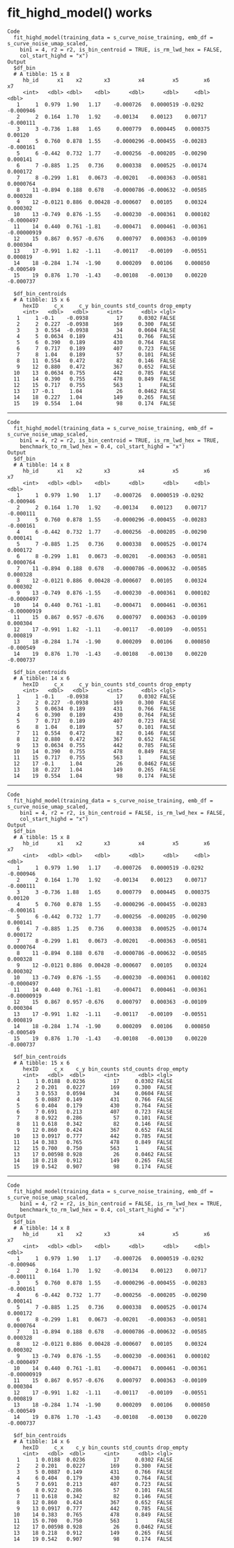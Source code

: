 # fit_highd_model() works

    Code
      fit_highd_model(training_data = s_curve_noise_training, emb_df = s_curve_noise_umap_scaled,
        bin1 = 4, r2 = r2, is_bin_centroid = TRUE, is_rm_lwd_hex = FALSE,
        col_start_highd = "x")
    Output
      $df_bin
      # A tibble: 15 x 8
         hb_id      x1    x2       x3         x4         x5        x6          x7
         <int>   <dbl> <dbl>    <dbl>      <dbl>      <dbl>     <dbl>       <dbl>
       1     1  0.979  1.90   1.17    -0.000726   0.0000519 -0.0292   -0.000946  
       2     2  0.164  1.70   1.92    -0.00134    0.00123    0.00717  -0.000111  
       3     3 -0.736  1.88   1.65     0.000779   0.000445   0.000375  0.00120   
       4     5  0.760  0.878  1.55    -0.0000296 -0.000455  -0.00283  -0.000161  
       5     6 -0.442  0.732  1.77    -0.000256  -0.000205  -0.00290   0.000141  
       6     7 -0.885  1.25   0.736    0.000338   0.000525  -0.00174   0.000172  
       7     8 -0.299  1.81   0.0673  -0.00201   -0.000363  -0.00581   0.0000764 
       8    11 -0.894  0.188  0.678   -0.0000786 -0.000632  -0.00585   0.000328  
       9    12 -0.0121 0.886  0.00428 -0.000607   0.00105    0.00324   0.000302  
      10    13 -0.749  0.876 -1.55    -0.000230  -0.000361   0.000102 -0.0000497 
      11    14  0.440  0.761 -1.81    -0.000471   0.000461  -0.00361  -0.00000919
      12    15  0.867  0.957 -0.676    0.000797   0.000363  -0.00109   0.000304  
      13    17 -0.991  1.82  -1.11    -0.00117   -0.00109   -0.00551   0.000819  
      14    18 -0.284  1.74  -1.90     0.000209   0.00106    0.000850 -0.000549  
      15    19  0.876  1.70  -1.43    -0.00108   -0.00130    0.00220  -0.000737  
      
      $df_bin_centroids
      # A tibble: 15 x 6
         hexID     c_x     c_y bin_counts std_counts drop_empty
         <int>   <dbl>   <dbl>      <int>      <dbl> <lgl>     
       1     1 -0.1    -0.0938         17     0.0302 FALSE     
       2     2  0.227  -0.0938        169     0.300  FALSE     
       3     3  0.554  -0.0938         34     0.0604 FALSE     
       4     5  0.0634  0.189         431     0.766  FALSE     
       5     6  0.390   0.189         430     0.764  FALSE     
       6     7  0.717   0.189         407     0.723  FALSE     
       7     8  1.04    0.189          57     0.101  FALSE     
       8    11  0.554   0.472          82     0.146  FALSE     
       9    12  0.880   0.472         367     0.652  FALSE     
      10    13  0.0634  0.755         442     0.785  FALSE     
      11    14  0.390   0.755         478     0.849  FALSE     
      12    15  0.717   0.755         563     1      FALSE     
      13    17 -0.1     1.04           26     0.0462 FALSE     
      14    18  0.227   1.04          149     0.265  FALSE     
      15    19  0.554   1.04           98     0.174  FALSE     
      

---

    Code
      fit_highd_model(training_data = s_curve_noise_training, emb_df = s_curve_noise_umap_scaled,
        bin1 = 4, r2 = r2, is_bin_centroid = TRUE, is_rm_lwd_hex = TRUE,
        benchmark_to_rm_lwd_hex = 0.4, col_start_highd = "x")
    Output
      $df_bin
      # A tibble: 14 x 8
         hb_id      x1    x2       x3         x4         x5        x6          x7
         <int>   <dbl> <dbl>    <dbl>      <dbl>      <dbl>     <dbl>       <dbl>
       1     1  0.979  1.90   1.17    -0.000726   0.0000519 -0.0292   -0.000946  
       2     2  0.164  1.70   1.92    -0.00134    0.00123    0.00717  -0.000111  
       3     5  0.760  0.878  1.55    -0.0000296 -0.000455  -0.00283  -0.000161  
       4     6 -0.442  0.732  1.77    -0.000256  -0.000205  -0.00290   0.000141  
       5     7 -0.885  1.25   0.736    0.000338   0.000525  -0.00174   0.000172  
       6     8 -0.299  1.81   0.0673  -0.00201   -0.000363  -0.00581   0.0000764 
       7    11 -0.894  0.188  0.678   -0.0000786 -0.000632  -0.00585   0.000328  
       8    12 -0.0121 0.886  0.00428 -0.000607   0.00105    0.00324   0.000302  
       9    13 -0.749  0.876 -1.55    -0.000230  -0.000361   0.000102 -0.0000497 
      10    14  0.440  0.761 -1.81    -0.000471   0.000461  -0.00361  -0.00000919
      11    15  0.867  0.957 -0.676    0.000797   0.000363  -0.00109   0.000304  
      12    17 -0.991  1.82  -1.11    -0.00117   -0.00109   -0.00551   0.000819  
      13    18 -0.284  1.74  -1.90     0.000209   0.00106    0.000850 -0.000549  
      14    19  0.876  1.70  -1.43    -0.00108   -0.00130    0.00220  -0.000737  
      
      $df_bin_centroids
      # A tibble: 14 x 6
         hexID     c_x     c_y bin_counts std_counts drop_empty
         <int>   <dbl>   <dbl>      <int>      <dbl> <lgl>     
       1     1 -0.1    -0.0938         17     0.0302 FALSE     
       2     2  0.227  -0.0938        169     0.300  FALSE     
       3     5  0.0634  0.189         431     0.766  FALSE     
       4     6  0.390   0.189         430     0.764  FALSE     
       5     7  0.717   0.189         407     0.723  FALSE     
       6     8  1.04    0.189          57     0.101  FALSE     
       7    11  0.554   0.472          82     0.146  FALSE     
       8    12  0.880   0.472         367     0.652  FALSE     
       9    13  0.0634  0.755         442     0.785  FALSE     
      10    14  0.390   0.755         478     0.849  FALSE     
      11    15  0.717   0.755         563     1      FALSE     
      12    17 -0.1     1.04           26     0.0462 FALSE     
      13    18  0.227   1.04          149     0.265  FALSE     
      14    19  0.554   1.04           98     0.174  FALSE     
      

---

    Code
      fit_highd_model(training_data = s_curve_noise_training, emb_df = s_curve_noise_umap_scaled,
        bin1 = 4, r2 = r2, is_bin_centroid = FALSE, is_rm_lwd_hex = FALSE,
        col_start_highd = "x")
    Output
      $df_bin
      # A tibble: 15 x 8
         hb_id      x1    x2       x3         x4         x5        x6          x7
         <int>   <dbl> <dbl>    <dbl>      <dbl>      <dbl>     <dbl>       <dbl>
       1     1  0.979  1.90   1.17    -0.000726   0.0000519 -0.0292   -0.000946  
       2     2  0.164  1.70   1.92    -0.00134    0.00123    0.00717  -0.000111  
       3     3 -0.736  1.88   1.65     0.000779   0.000445   0.000375  0.00120   
       4     5  0.760  0.878  1.55    -0.0000296 -0.000455  -0.00283  -0.000161  
       5     6 -0.442  0.732  1.77    -0.000256  -0.000205  -0.00290   0.000141  
       6     7 -0.885  1.25   0.736    0.000338   0.000525  -0.00174   0.000172  
       7     8 -0.299  1.81   0.0673  -0.00201   -0.000363  -0.00581   0.0000764 
       8    11 -0.894  0.188  0.678   -0.0000786 -0.000632  -0.00585   0.000328  
       9    12 -0.0121 0.886  0.00428 -0.000607   0.00105    0.00324   0.000302  
      10    13 -0.749  0.876 -1.55    -0.000230  -0.000361   0.000102 -0.0000497 
      11    14  0.440  0.761 -1.81    -0.000471   0.000461  -0.00361  -0.00000919
      12    15  0.867  0.957 -0.676    0.000797   0.000363  -0.00109   0.000304  
      13    17 -0.991  1.82  -1.11    -0.00117   -0.00109   -0.00551   0.000819  
      14    18 -0.284  1.74  -1.90     0.000209   0.00106    0.000850 -0.000549  
      15    19  0.876  1.70  -1.43    -0.00108   -0.00130    0.00220  -0.000737  
      
      $df_bin_centroids
      # A tibble: 15 x 6
         hexID     c_x    c_y bin_counts std_counts drop_empty
         <int>   <dbl>  <dbl>      <int>      <dbl> <lgl>     
       1     1 0.0188  0.0236         17     0.0302 FALSE     
       2     2 0.201   0.0227        169     0.300  FALSE     
       3     3 0.553   0.0594         34     0.0604 FALSE     
       4     5 0.0887  0.149         431     0.766  FALSE     
       5     6 0.404   0.179         430     0.764  FALSE     
       6     7 0.691   0.213         407     0.723  FALSE     
       7     8 0.922   0.286          57     0.101  FALSE     
       8    11 0.618   0.342          82     0.146  FALSE     
       9    12 0.860   0.424         367     0.652  FALSE     
      10    13 0.0917  0.777         442     0.785  FALSE     
      11    14 0.383   0.765         478     0.849  FALSE     
      12    15 0.700   0.750         563     1      FALSE     
      13    17 0.00598 0.928          26     0.0462 FALSE     
      14    18 0.218   0.912         149     0.265  FALSE     
      15    19 0.542   0.907          98     0.174  FALSE     
      

---

    Code
      fit_highd_model(training_data = s_curve_noise_training, emb_df = s_curve_noise_umap_scaled,
        bin1 = 4, r2 = r2, is_bin_centroid = FALSE, is_rm_lwd_hex = TRUE,
        benchmark_to_rm_lwd_hex = 0.4, col_start_highd = "x")
    Output
      $df_bin
      # A tibble: 14 x 8
         hb_id      x1    x2       x3         x4         x5        x6          x7
         <int>   <dbl> <dbl>    <dbl>      <dbl>      <dbl>     <dbl>       <dbl>
       1     1  0.979  1.90   1.17    -0.000726   0.0000519 -0.0292   -0.000946  
       2     2  0.164  1.70   1.92    -0.00134    0.00123    0.00717  -0.000111  
       3     5  0.760  0.878  1.55    -0.0000296 -0.000455  -0.00283  -0.000161  
       4     6 -0.442  0.732  1.77    -0.000256  -0.000205  -0.00290   0.000141  
       5     7 -0.885  1.25   0.736    0.000338   0.000525  -0.00174   0.000172  
       6     8 -0.299  1.81   0.0673  -0.00201   -0.000363  -0.00581   0.0000764 
       7    11 -0.894  0.188  0.678   -0.0000786 -0.000632  -0.00585   0.000328  
       8    12 -0.0121 0.886  0.00428 -0.000607   0.00105    0.00324   0.000302  
       9    13 -0.749  0.876 -1.55    -0.000230  -0.000361   0.000102 -0.0000497 
      10    14  0.440  0.761 -1.81    -0.000471   0.000461  -0.00361  -0.00000919
      11    15  0.867  0.957 -0.676    0.000797   0.000363  -0.00109   0.000304  
      12    17 -0.991  1.82  -1.11    -0.00117   -0.00109   -0.00551   0.000819  
      13    18 -0.284  1.74  -1.90     0.000209   0.00106    0.000850 -0.000549  
      14    19  0.876  1.70  -1.43    -0.00108   -0.00130    0.00220  -0.000737  
      
      $df_bin_centroids
      # A tibble: 14 x 6
         hexID     c_x    c_y bin_counts std_counts drop_empty
         <int>   <dbl>  <dbl>      <int>      <dbl> <lgl>     
       1     1 0.0188  0.0236         17     0.0302 FALSE     
       2     2 0.201   0.0227        169     0.300  FALSE     
       3     5 0.0887  0.149         431     0.766  FALSE     
       4     6 0.404   0.179         430     0.764  FALSE     
       5     7 0.691   0.213         407     0.723  FALSE     
       6     8 0.922   0.286          57     0.101  FALSE     
       7    11 0.618   0.342          82     0.146  FALSE     
       8    12 0.860   0.424         367     0.652  FALSE     
       9    13 0.0917  0.777         442     0.785  FALSE     
      10    14 0.383   0.765         478     0.849  FALSE     
      11    15 0.700   0.750         563     1      FALSE     
      12    17 0.00598 0.928          26     0.0462 FALSE     
      13    18 0.218   0.912         149     0.265  FALSE     
      14    19 0.542   0.907          98     0.174  FALSE     
      

